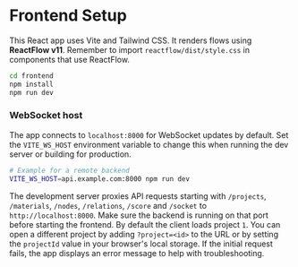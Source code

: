 # Frontend Setup

This React app uses Vite and Tailwind CSS.
It renders flows using **ReactFlow v11**.
Remember to import `reactflow/dist/style.css` in components that use ReactFlow.

```bash
cd frontend
npm install
npm run dev
```

### WebSocket host

The app connects to `localhost:8000` for WebSocket updates by default. Set the
`VITE_WS_HOST` environment variable to change this when running the dev server or
building for production.

```bash
# Example for a remote backend
VITE_WS_HOST=api.example.com:8000 npm run dev
```

The development server proxies API requests starting with `/projects`, `/materials`,
`/nodes`, `/relations`, `/score` and `/socket` to `http://localhost:8000`. Make sure
the backend is running on that port before starting the frontend. By default the
client loads project `1`. You can open a different project by adding
`?project=<id>` to the URL or by setting the `projectId` value in your browser's
local storage. If the initial request fails, the app displays an error message to
help with troubleshooting.
